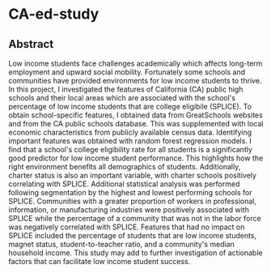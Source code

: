 # CA-ed-study

## Abstract
Low income students face challenges academically which affects long-term employment and upward social mobility. Fortunately some schools and communities have provided environments for low income students to thrive. In this project, I investigated the features of California (CA) public high schools and their local areas which are associated with the school's percentage of low income students that are college eligibile (SPLICE). To obtain school-specific features, I obtained data from GreatSchools websites and from the CA public schools database. This was supplemented with local economic characteristics from publicly available census data. Identifying important features was obtained with random forest regression models.  I find that a school's college eligibility rate for all students is a significantly good predictor for low income student performance. This highlights how the right environment benefits all demographics of students. Additionally, charter status is also an important variable, with charter schools positively correlating with SPLICE. Additional statistical analysis was performed following segmentation by the highest and lowest performing schools for SPLICE. Communities with a greater proportion of workers in professional, information, or manufacturing industries were positively associated with SPLICE while the percentage of a community that was not in the labor force was negatively correlated with SPLICE. Features that had no impact on SPLICE included the percentage of students that are low income students, magnet status, student-to-teacher ratio, and a community's median household income. This study may add to further investigation of actionable factors that can facilitate low income student success.
